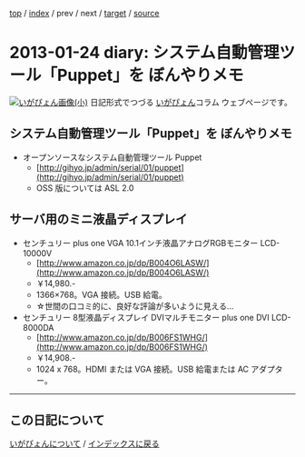 [top](https://igapyon.github.io/diary/) 
 / [index](https://igapyon.github.io/diary/2013/index.html) 
 / prev 
 / next 
 / [target](https://igapyon.github.io/diary/2013/ig130124.html) 
 / [source](https://github.com/igapyon/diary/blob/gh-pages/2013/ig130124.html.src.md) 

2013-01-24 diary: システム自動管理ツール「Puppet」を ぼんやりメモ
=====================================================================================================
[![いがぴょん画像(小)](https://igapyon.github.io/diary/images/iga200306s.jpg "いがぴょん")](https://igapyon.github.io/diary/memo/memoigapyon.html) 日記形式でつづる [いがぴょん](https://igapyon.github.io/diary/memo/memoigapyon.html)コラム ウェブページです。

## システム自動管理ツール「Puppet」を ぼんやりメモ


* オープンソースなシステム自動管理ツール Puppet
  * [http://gihyo.jp/admin/serial/01/puppet](http://gihyo.jp/admin/serial/01/puppet)
  * OSS 版については ASL 2.0



## サーバ用のミニ液晶ディスプレイ


* センチュリー plus one VGA 10.1インチ液晶アナログRGBモニター LCD-10000V
  * [http://www.amazon.co.jp/dp/B004O6LASW/](http://www.amazon.co.jp/dp/B004O6LASW/)
  * ￥14,980.-
  * 1366×768。VGA 接続。USB 給電。
  * ☆世間の口コミ的に、良好な評論が多いように見える...
* センチュリー 8型液晶ディスプレイ DVIマルチモニター plus one DVI LCD-8000DA
  * [http://www.amazon.co.jp/dp/B006FS1WHG/](http://www.amazon.co.jp/dp/B006FS1WHG/)
  * ￥14,908.-
  * 1024 x 768。HDMI または VGA 接続。USB 給電または AC アダプター。



----------------------------------------------------------------------------------------------------

## この日記について
[いがぴょんについて](https://igapyon.github.io/diary/memo/memoigapyon.html) / [インデックスに戻る](https://igapyon.github.io/diary/idxall.html)
